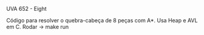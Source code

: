 UVA 652 - Eight

Código para resolver o quebra-cabeça de 8 peças com A*. Usa Heap e AVL em C.
Rodar -> make run
